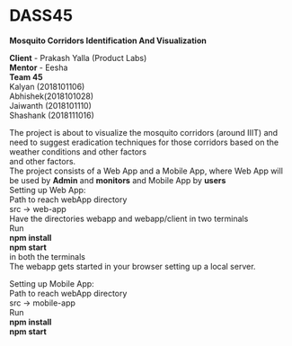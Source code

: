 # DASS45
**Mosquito Corridors Identification And Visualization**

**Client** - Prakash Yalla (Product Labs) <br/>
**Mentor** - Eesha <br/>
**Team 45** <br/>
    Kalyan (2018101106) <br/>
    Abhishek(2018101028) <br/>
Jaiwanth (2018101110)<br/>
Shashank (2018111016) <br/>

The project is about to visualize the mosquito corridors (around IIIT) and need to suggest eradication techniques for those corridors based on the weather conditions and other factors  
and other factors. <br/>
The project consists of a Web App and a Mobile App, where Web App will be used by **Admin** and **monitors** and Mobile App by **users** <br/>
Setting up Web App:<br/>
Path to reach webApp directory <br/>
src -> web-app<br/>
Have the directories webapp and webapp/client in two terminals<br/>
Run<br/>
**npm install** <br/>
**npm start** <br/>
in both the terminals<br/>
 The webapp gets started in your browser setting up a local server.
 
Setting up Mobile App:<br/>
Path to reach webApp directory <br/>
src -> mobile-app<br/>
Run<br/>
**npm install** <br/>
**npm start** <br/>



